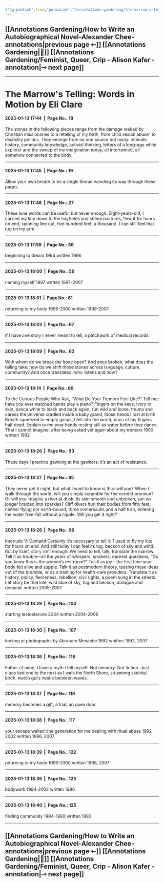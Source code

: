 ```yaml
---
{"dg-publish":true,"permalink":"/annotations-gardening/the-marrow-s-telling-words-in-motion-eli-clare-annotation/"}
---
```



## [[Annotations Gardening/How to Write an Autobiographical Novel-Alexander Chee-annotations\|previous page ⇽]]  [[Annotations Gardening\|📑]]  [[Annotations Gardening/Feminist, Queer, Crip - Alison Kafer - annotation\|⇾ next page]]

---
# The Marrow's Telling: Words in Motion by Eli Clare

#### 2025-01-13 17:44  |  Page No.: 18
The stones in the following pieces range from 
the damage reeked by Chnstian missionaries to a 
retelling of my birth, from child sexual abuse” to disability politics. They emerge from no one source but 
many: intimate history, community knowledge, 
activist thinking, letters of a long-ago white explorer 
and the sweep of my imagination today, all intertwined, all somehow connected to the body.

-------------------
#### 2025-01-13 17:45  |  Page No.: 19
Allow your own 
breath to be a single thread wending its way 
through these pages.

-------------------
#### 2025-01-13 17:48  |  Page No.: 27
These lone words can be useful but never enough: 
Eight-years-old, I carried my kite down to the hayfields and sheep pastures, flew it for hours on end, 
spinning line out, five hundred feet, a thousand. I can 
still feel that tug on my arm.

-------------------
#### 2025-01-13 17:59  |  Page No.: 56
beginning to dream 1994 
written 1996

-------------------
#### 2025-01-13 18:00  |  Page No.: 59
naming myself 1997 
wntten 1997-2007

-------------------
#### 2025-01-13 18:01  |  Page No.: 61
returning to my body 1996-2000 
written 1998-2007

-------------------
#### 2025-01-13 18:03  |  Page No.: 67
if 
I have one story I never 
meant to tell, a patchwork 
of medical records:

-------------------
#### 2025-01-13 18:09  |  Page No.: 83
With whom do we break the bone open? And once 
broken, what does the telling take; how do we shift those 
stones across language, culture, community? And once 
translated, who listens and how?

-------------------
#### 2025-01-13 18:14  |  Page No.: 89
To the Curious People Who Ask, 
“What Do Your Tremors Feel Like?” 
Tell me: have you ever watched 
hands play a piano? Fingers 
on the keys, ivory to skin, dance 
white to black and back again, run 
wild and loose, thump and caress 
the universe cradled inside 
a baby grand, those hands 
I lost at birth. Breath squeezed 
to empty gasps, I fell into the world, 
brain of my fingers half dead. 
Explain to me your hands resting 
still as water before they dance. 
That I cannot imagine. 
after being asked yet again about my tremors 1990 
wntten 1992

-------------------
#### 2025-01-13 18:26  |  Page No.: 93
These days I practice gawking at the gawkers; 
it’s an act of resistance.

-------------------
#### 2025-01-13 18:27  |  Page No.: 95
They never get it night, but what I want to know is 
this: will you? When I walk through the world, will 
you simply scramble for the correct pronoun? Or 
will you imagine a river at dusk, its skin smooth 
and unbroken, sun no longer braided into sparkles? 
Cliff divers hurl their bodies from fifty feet, neither 
flying nor earth-bound, three somersaults and a 
half turn, entering the water free-fall without a nipple. Will you get it right?

-------------------
#### 2025-01-13 18:28  |  Page No.: 99
Interlude V: Demand 
Certainly it’s necessary to tell it: 1 used to fly my 
kite for hours on end. And still today I can feel its 
tug, beckon of sky and wind. But by itself, story isn’t 
enough. 
We need to tell, talk, translate the marrow. Tell it as 
trouble—all the years of whispers, snickers, earnest questions, “Do you know this is the women’s restroom?” Tell it 
as joy—the first time your body felt alive and supple. Talk 
it as postmodern theory, teasing those ideas out of the 
bramble, or as a training for health-care providers. 
Translate it as history, policy, fierceness, rebellion, civil 
rights, a poem sung in the streets. 
Let story be that kite, wild blue of sky, tug and 
beckon, dialogue and demand. 
written 2005-2007

-------------------
#### 2025-01-13 18:29  |  Page No.: 103
starting testosterone 2004 
wntten 2004-2006

-------------------
#### 2025-01-13 18:30  |  Page No.: 107
looking at photographs by Abraham Menashe 1992 
wnitten 1992, 2007

-------------------
#### 2025-01-13 18:36  |  Page No.: 116
Father of mine, I have a myth I tell myself. Not 
memory. Not fiction. Just clues tied one to the next as 
I walk the North Shore, sit among skeletal birch, 
watch gulls nestle between waves.

-------------------
#### 2025-01-13 18:37  |  Page No.: 116
memory becomes a gift, a trial, an open door

-------------------
#### 2025-01-13 18:38  |  Page No.: 117
your escape waited one generation for me 
dealing with ritual abuse 1992-2002 
written 1996, 2007

-------------------
#### 2025-01-13 18:39  |  Page No.: 122
returning to my body 1996-2000 
written 1998, 2007

-------------------
#### 2025-01-13 18:39  |  Page No.: 123
bodywork 1994-2002 
written 1996

-------------------
#### 2025-01-13 18:40  |  Page No.: 125
finding community 1984-1990 
written 1992

-------------------

## [[Annotations Gardening/How to Write an Autobiographical Novel-Alexander Chee-annotations\|previous page ⇽]]  [[Annotations Gardening\|📑]]  [[Annotations Gardening/Feminist, Queer, Crip - Alison Kafer - annotation\|⇾ next page]]